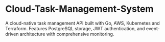 # Cloud-Task-Management-System
A cloud-native task management API built with Go, AWS, Kubernetes and Terraform. Features PostgreSQL storage, JWT authentication, and event-driven architecture with comprehensive monitoring.
